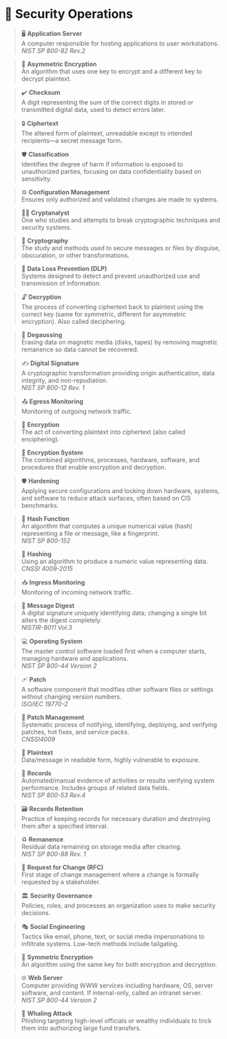 # 🔐 Security Operations

> 🖥️ **Application Server**  
> A computer responsible for hosting applications to user workstations.  
> *NIST SP 800-82 Rev.2*

> 🔑 **Asymmetric Encryption**  
> An algorithm that uses one key to encrypt and a different key to decrypt plaintext.

> ✔️ **Checksum**  
> A digit representing the sum of the correct digits in stored or transmitted digital data, used to detect errors later.

> 🔒 **Ciphertext**  
> The altered form of plaintext, unreadable except to intended recipients—a secret message form.

> 🛡️ **Classification**  
> Identifies the degree of harm if information is exposed to unauthorized parties, focusing on data confidentiality based on sensitivity.

> ⚙️ **Configuration Management**  
> Ensures only authorized and validated changes are made to systems.

> 🕵️‍♂️ **Cryptanalyst**  
> One who studies and attempts to break cryptographic techniques and security systems.

> 🔐 **Cryptography**  
> The study and methods used to secure messages or files by disguise, obscuration, or other transformations.

> 🛑 **Data Loss Prevention (DLP)**  
> Systems designed to detect and prevent unauthorized use and transmission of information.

> 🔓 **Decryption**  
> The process of converting ciphertext back to plaintext using the correct key (same for symmetric, different for asymmetric encryption). Also called deciphering.

> 🧲 **Degaussing**  
> Erasing data on magnetic media (disks, tapes) by removing magnetic remanence so data cannot be recovered.

> ✍️ **Digital Signature**  
> A cryptographic transformation providing origin authentication, data integrity, and non-repudiation.  
> *NIST SP 800-12 Rev. 1*

> 📤 **Egress Monitoring**  
> Monitoring of outgoing network traffic.

> 🔐 **Encryption**  
> The act of converting plaintext into ciphertext (also called enciphering).

> 🧩 **Encryption System**  
> The combined algorithms, processes, hardware, software, and procedures that enable encryption and decryption.

> 🛡️ **Hardening**  
> Applying secure configurations and locking down hardware, systems, and software to reduce attack surfaces, often based on CIS benchmarks.

> 🔢 **Hash Function**  
> An algorithm that computes a unique numerical value (hash) representing a file or message, like a fingerprint.  
> *NIST SP 800-152*

> 🔄 **Hashing**  
> Using an algorithm to produce a numeric value representing data.  
> *CNSSI 4009-2015*

> 📥 **Ingress Monitoring**  
> Monitoring of incoming network traffic.

> 🧾 **Message Digest**  
> A digital signature uniquely identifying data; changing a single bit alters the digest completely.  
> *NISTIR-8011 Vol.3*

> 💻 **Operating System**  
> The master control software loaded first when a computer starts, managing hardware and applications.  
> *NIST SP 800-44 Version 2*

> 🩹 **Patch**  
> A software component that modifies other software files or settings without changing version numbers.  
> *ISO/IEC 19770-2*

> 🔄 **Patch Management**  
> Systematic process of notifying, identifying, deploying, and verifying patches, hot fixes, and service packs.  
> *CNSSI4009*

> 📄 **Plaintext**  
> Data/message in readable form, highly vulnerable to exposure.

> 📝 **Records**  
> Automated/manual evidence of activities or results verifying system performance. Includes groups of related data fields.  
> *NIST SP 800-53 Rev.4*

> 🗃️ **Records Retention**  
> Practice of keeping records for necessary duration and destroying them after a specified interval.

> ♻️ **Remanence**  
> Residual data remaining on storage media after clearing.  
> *NIST SP 800-88 Rev. 1*

> 📝 **Request for Change (RFC)**  
> First stage of change management where a change is formally requested by a stakeholder.

> 🏛️ **Security Governance**  
> Policies, roles, and processes an organization uses to make security decisions.

> 🎭 **Social Engineering**  
> Tactics like email, phone, text, or social media impersonations to infiltrate systems. Low-tech methods include tailgating.

> 🔐 **Symmetric Encryption**  
> An algorithm using the same key for both encryption and decryption.

> 🌐 **Web Server**  
> Computer providing WWW services including hardware, OS, server software, and content. If internal-only, called an intranet server.  
> *NIST SP 800-44 Version 2*

> 🐋 **Whaling Attack**  
> Phishing targeting high-level officials or wealthy individuals to trick them into authorizing large fund transfers.

